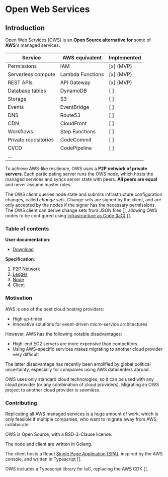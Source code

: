 # Open Web Services

## Introduction

Open Web Services (OWS) is an **Open Source alternative for** some of **AWS**'s managed services:

| Service              | AWS equivalent   | Implemented |
| -------------------- | ---------------- | ----------- |
| Permissions          | IAM              | [x] (MVP)   |
| Serverless compute   | Lambda Functions | [x] (MVP)   |
| REST APIs            | API Gateway      | [x] (MVP)   |
| Database tables      | DynamoDB         | [ ]         |
| Storage              | S3               | [ ]         |
| Events               | EventBridge      | [ ]         |
| DNS                  | Route53          | [ ]         |
| CDN                  | CloudFront       | [ ]         |
| Workflows            | Step Functions   | [ ]         |
| Private repositories | CodeCommit       | [ ]         |
| CI/CD                | CodePipeline     | [ ]         |
| ...                  |                  |             |

To achieve AWS-like resilience, OWS uses a **P2P network of private servers**.
Each participating server runs the OWS *node*, which hosts the managed services and syncs server state with peers. **All peers are equal** and never assume master roles.

The OWS *client* queries node state and submits infrastructure configuration changes, called *change sets*.
Change sets are signed by the client, and are only accepted by the nodes if the signer has the necessary permissions.
The OWS client can derive change sets from JSON files [], allowing OWS nodes to be configured using [Infrastructure as Code (IaC)](https://en.wikipedia.org/wiki/Infrastructure_as_code) [].

### Table of contents

**User documentation**:

  - [Download](https://christianschmitz.github.io/ows/index.html)

**Specification**:

   1. [P2P Network](./doc/specification/01-P2P_network.md)
   2. [Ledger](./doc/specification/02-Ledger.md)
   3. [Node](./doc/specification/03-Node.md)
   4. [Client](./doc/specifications/04-Client.md)

### Motivation

AWS is one of the best cloud hosting providers:
   - High up-times
   - Innovative solutions for event-driven micro-service architectures

However, AWS has the following notable disadvantages:
   - High-end EC2 servers are more expensive than competitors
   - Using AWS-specific services makes migrating to another cloud provider very difficult

The latter disadvantage has recently been amplified by global political uncertainty, especially for companies using AWS datacenters abroad.

OWS uses only standard cloud technologies, so it can be used with any cloud provider (or any combination of cloud providers). Migrating an OWS project to another cloud provider is seemless.

### Contributing

Replicating all AWS managed services is a huge amount of work, which is only feasible if multiple companies, who want to migrate away from AWS, collaborate.

OWS is Open Source, with a BSD-3-Clause license.

The node and client are written in Golang.

The client hosts a React [Single Page Application (SPA)](https://en.wikipedia.org/wiki/Single-page_application), inspired by the AWS console, and written in Typescript [].

OWS includes a Typescript library for IaC, replacing the AWS CDK [].
